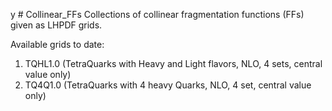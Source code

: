 y # Collinear_FFs
Collections of collinear fragmentation functions (FFs) given as LHPDF grids.


Available grids to date:

1. TQHL1.0 (TetraQuarks with Heavy and Light flavors, NLO, 4 sets, central value only)
2. TQ4Q1.0 (TetraQuarks with 4 heavy Quarks, NLO, 4 set, central value only)
